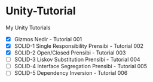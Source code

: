 # Unity-Tutorial
My Unity Tutorials

- [X] Gizmos Nedir - Tutorial 001
- [X] SOLID-1 Single Responsibility Prensibi - Tutorial 002
- [X] SOLID-2 Open/Closed Prensibi - Tutorial 003
- [ ] SOLID-3 Liskov Substitution Prensibi - Tutorial 004
- [ ] SOLID-4 Interface Segregation Prensibi - Tutorial 005
- [ ] SOLID-5 Dependency Inversion - Tutorial 006
